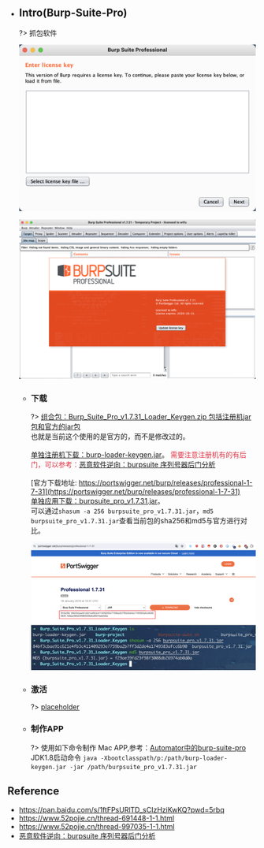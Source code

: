 * ## Intro(Burp-Suite-Pro)
    
    ?> 抓包软件

    <!-- panels:start -->
    <!-- div:left-panel-50 -->
    ![](/.images/devops/os/mac/burp-suite-pro-activate-01.png ':size=100% 关于')
    <!-- div:right-panel-50 -->
    ![](/.images/devops/os/mac/burp-suite-pro-activate-02.png ':size=100% 激活信息')
    <!-- panels:end -->

    + ### 下载

        ?> [组合包：Burp_Suite_Pro_v1.7.31_Loader_Keygen.zip 包括注册机jar包和官方的jar包](https://pan.baidu.com/s/1ftFPsURlTD_sCIzHziKwKQ?pwd=5rbq)
        <br>也就是当前这个使用的是官方的，而不是修改过的。
        <br><br>[单独注册机下载：burp-loader-keygen.jar](https://pan.baidu.com/s/1cCj6ESFtc7ebwXNXbFZczQ?pwd=picz)。 <span style="color: #dc3545;">需要注意注册机有的有后门，可以参考：[恶意软件逆向：burpsuite 序列号器后门分析](https://www.anquanke.com/post/id/96866/)</span>
        <br><br>[官方下载地址: https://portswigger.net/burp/releases/professional-1-7-31](https://portswigger.net/burp/releases/professional-1-7-31)
        <br>[单独应用下载：burpsuite_pro_v1.7.31.jar](https://portswigger-cdn.net/burp/releases/download?product=pro&version=1.7.31&type=Jar)。 
        <br>可以通过`shasum -a 256 burpsuite_pro_v1.7.31.jar`，`md5 burpsuite_pro_v1.7.31.jar`查看当前包的sha256和md5与官方进行对比。

        ![](/.images/devops/os/mac/burp-suite-pro-01.png ':size=50%')
        ![](/.images/devops/os/mac/burp-suite-pro-02.png ':size=49%')

    + ### 激活

        ?> [placeholder](https://www.vuln.cn/8847)

    + ### 制作APP

        ?> 使用如下命令制作 Mac APP,参考：[Automator中的burp-suite-pro](./automator.md#burp-suite-pro)
        <br> JDK1.8启动命令 `java -Xbootclasspath/p:/path/burp-loader-keygen.jar -jar /path/burpsuite_pro_v1.7.31.jar`

## Reference
* https://pan.baidu.com/s/1ftFPsURlTD_sCIzHziKwKQ?pwd=5rbq
* https://www.52pojie.cn/thread-691448-1-1.html
* https://www.52pojie.cn/thread-997035-1-1.html
* [恶意软件逆向：burpsuite 序列号器后门分析](https://www.anquanke.com/post/id/96866/)